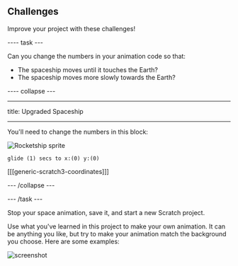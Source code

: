 ## Challenges
Improve your project with these challenges!

---- task ---

Can you change the numbers in your animation code so that:

+ The spaceship moves until it touches the Earth?
+ The spaceship moves more slowly towards the Earth?

---- collapse ---

---

title: Upgraded Spaceship

---

You'll need to change the numbers in this block:

![Rocketship sprite](images/sprite-spaceship.png)

```blocks3
glide (1) secs to x:(0) y:(0)
```

[[[generic-scratch3-coordinates]]]

--- /collapse ---

--- /task ---

Stop your space animation, save it, and start a new Scratch project.

Use what you've learned in this project to make your own animation. It can be anything you like, but try to make your animation match the background you choose. Here are some examples:

![screenshot](images/space-egs.png)

